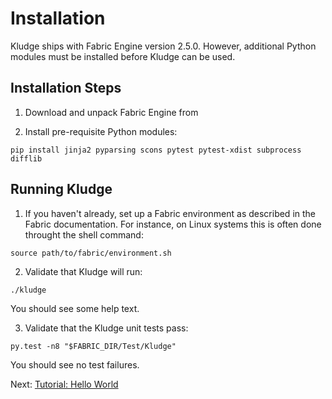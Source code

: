 # Installation

Kludge ships with Fabric Engine version 2.5.0.  However, additional Python modules must be installed before Kludge can be used.

## Installation Steps

1. Download and unpack Fabric Engine from [](http://dist.fabric-engine.com/FabricEngine/)

2. Install pre-requisite Python modules:

  ```
  pip install jinja2 pyparsing scons pytest pytest-xdist subprocess difflib
  ```

## Running Kludge

1. If you haven't already, set up a Fabric environment as described in the Fabric documentation.  For instance, on Linux systems this is often done throught the shell command:

  ```
  source path/to/fabric/environment.sh
  ```

2. Validate that Kludge will run:

  ```
  ./kludge
  ```

  You should see some help text.

3. Validate that the Kludge unit tests pass:

  ```
  py.test -n8 "$FABRIC_DIR/Test/Kludge"
  ```

  You should see no test failures.

Next: [Tutorial: Hello World](tutorial-hello-world.md)
